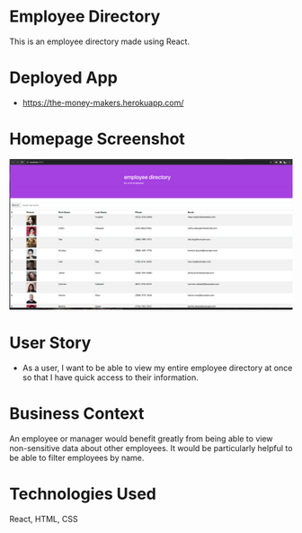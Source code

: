 # Employee Directory

This is an employee directory made using React.

# Deployed App

* https://the-money-makers.herokuapp.com/



# Homepage Screenshot
![HomepageScreenshot](public/images/employeeScreenshot.png)

# User Story

* As a user, I want to be able to view my entire employee directory at once so that I have quick access to their information.

# Business Context

An employee or manager would benefit greatly from being able to view non-sensitive data about other employees. It would be particularly helpful to be able to filter employees by name.

# Technologies Used
React, HTML, CSS
